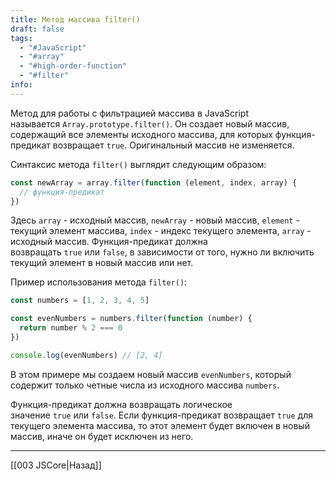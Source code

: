 ```yaml
---
title: Метод массива filter()
draft: false
tags:
  - "#JavaScript"
  - "#array"
  - "#high-order-function"
  - "#filter"
info:
---
```

Метод для работы с фильтрацией массива в JavaScript называется `Array.prototype.filter()`. Он создает новый массив, содержащий все элементы исходного массива, для которых функция-предикат возвращает `true`. Оригинальный массив не изменяется.

Синтаксис метода `filter()` выглядит следующим образом:

```javascript
const newArray = array.filter(function (element, index, array) {
  // функция-предикат
})
```

Здесь `array` - исходный массив, `newArray` - новый массив, `element` - текущий элемент массива, `index` - индекс текущего элемента, `array` - исходный массив. Функция-предикат должна возвращать `true` или `false`, в зависимости от того, нужно ли включить текущий элемент в новый массив или нет.

Пример использования метода `filter()`:

```javascript
const numbers = [1, 2, 3, 4, 5]

const evenNumbers = numbers.filter(function (number) {
  return number % 2 === 0
})

console.log(evenNumbers) // [2, 4]
```

В этом примере мы создаем новый массив `evenNumbers`, который содержит только четные числа из исходного массива `numbers`.

Функция-предикат должна возвращать логическое значение `true` или `false`. Если функция-предикат возвращает `true` для текущего элемента массива, то этот элемент будет включен в новый массив, иначе он будет исключен из него.

---

[[003 JSCore|Назад]]